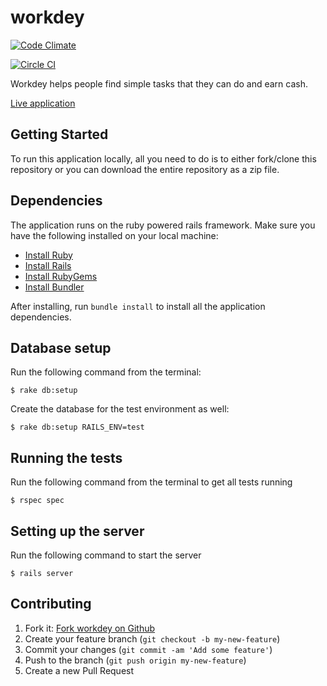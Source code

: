 # workdey

[![Code Climate](https://codeclimate.com/github/andela/workdey/badges/gpa.svg)](https://codeclimate.com/github/andela/workdey)

[![Circle CI](https://circleci.com/gh/andela/workdey.svg?style=svg)](https://circleci.com/gh/andela/workdey)


Workdey helps people find simple tasks that they can do and earn cash.

[Live application](http://workdey.herokuapp.com)

## Getting Started

To run this application locally, all you need to do is to either fork/clone this repository or you can download the entire repository as a zip file.

## Dependencies

The application runs on the ruby powered rails framework. Make sure you have the following installed on your local machine:

* [Install Ruby](http://www.ruby-lang.org)
* [Install Rails](http://rubyonrails.org)
* [Install RubyGems](https://rubygems.org/pages/download)
* [Install Bundler](http://bundler.io/)

After installing, run `bundle install` to install all the application dependencies.

## Database setup

Run the following command from the terminal:

```shell
$ rake db:setup
```

Create the database for the test environment as well:

```shell
$ rake db:setup RAILS_ENV=test
```

## Running the tests

Run the following command from the terminal to get all tests running

```shell
$ rspec spec
```

## Setting up the server

Run the following command to start the server

```shell
$ rails server
```

## Contributing

1. Fork it: [Fork workdey on Github](https://github.com/andela/workdey/fork)
2. Create your feature branch (`git checkout -b my-new-feature`)
3. Commit your changes (`git commit -am 'Add some feature'`)
4. Push to the branch (`git push origin my-new-feature`)
5. Create a new Pull Request
